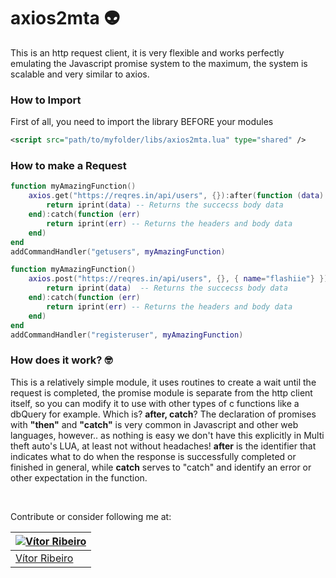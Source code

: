 # axios2mta :alien:
This is an http request client, it is very flexible and works perfectly emulating the Javascript promise system to the maximum, the system is scalable and very similar to axios.


### How to Import
First of all, you need to import the library BEFORE your modules
```xml
<script src="path/to/myfolder/libs/axios2mta.lua" type="shared" />
```

### How to make a Request
```lua
function myAmazingFunction()
    axios.get("https://reqres.in/api/users", {}):after(function (data)  
        return iprint(data) -- Returns the succecss body data
    end):catch(function (err) 
        return iprint(err) -- Returns the headers and body data
    end)
end
addCommandHandler("getusers", myAmazingFunction)

function myAmazingFunction()
    axios.post("https://reqres.in/api/users", {}, { name="flashiie"} }):after(function (data) 
        return iprint(data)  -- Returns the succecss body data
    end):catch(function (err)
        return iprint(err) -- Returns the headers and body data
    end)    
end
addCommandHandler("registeruser", myAmazingFunction)

```

### How does it work? 🤓
This is a relatively simple module, it uses routines to create a wait until the request is completed, the promise module is separate from the http client itself, so you can modify it to use with other types of c functions like a dbQuery for example. Which is? **after, catch**?
The declaration of promises with **"then"** and **"catch"** is very common in Javascript and other web languages, however.. as nothing is easy we don't have this explicitly in Multi theft auto's LUA, at least not without headaches! **after** is the identifier that indicates what to do when the response is successfully completed or finished in general, while **catch** serves to "catch" and identify an error or other expectation in the function.


<br>

Contribute or consider following me at:

| [![Vítor Ribeiro](https://github.com/itsflashii.png?size=100)](https://github.com/itsflashii) |
| ----------------------------------------------------------------------------------------------- |
| [Vítor Ribeiro](https://github.com/itsflashii)     
